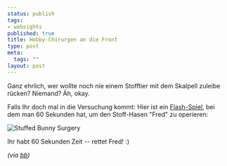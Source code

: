 ```yaml
--- 
status: publish
tags: 
- websights
published: true
title: Hobby-Chirurgen an die Front
type: post
meta: 
  tags: ""
layout: post
---
```

Ganz ehrlich, wer wollte noch nie einem Stofftier mit dem Skalpell zuleibe rücken? Niemand? Äh, okay.

Falls Ihr doch mal in die Versuchung kommt: Hier ist ein <a href="http://www.10mg.nl/">Flash-Spiel</a>, bei dem man 60 Sekunden hat, um den Stoff-Hasen "Fred" zu operieren:

<img src='http://fredericiana.de/uploads/2007/05/surgeryfred.jpg' alt='Stuffed Bunny Surgery' />

Ihr habt 60 Sekunden Zeit -- rettet Fred! :)

<em>(via <a href="http://www.boingboing.net/2007/05/14/game_to_perform_surg.html">bb</a>)</em>
